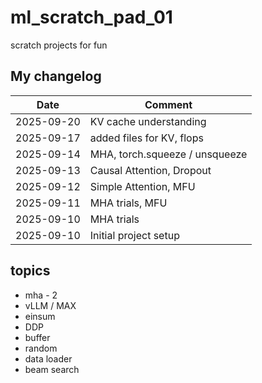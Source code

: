 # ml_scratch_pad_01
scratch projects for fun

## My changelog

| Date       | Comment                  
|------------|--------------------------
| 2025-09-20 | KV cache understanding
| 2025-09-17 | added files for KV, flops
| 2025-09-14 | MHA, torch.squeeze / unsqueeze
| 2025-09-13 | Causal Attention, Dropout
| 2025-09-12 | Simple Attention, MFU    
| 2025-09-11 | MHA trials, MFU          
| 2025-09-10 | MHA trials               
| 2025-09-10 | Initial project setup    

## topics

- mha - 2
- vLLM / MAX
- einsum
- DDP
- buffer
- random
- data loader
- beam search

